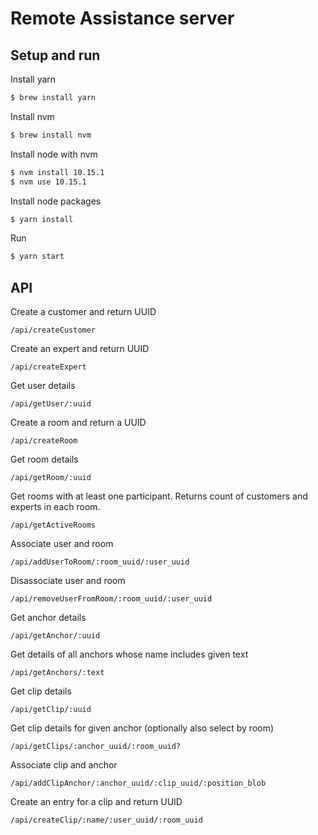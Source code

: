 Remote Assistance server
======================

Setup and run
------------

Install yarn
```bash
$ brew install yarn
```

Install nvm
```bash
$ brew install nvm
```

Install node with nvm
```bash
$ nvm install 10.15.1
$ nvm use 10.15.1
```

Install node packages
``` bash
$ yarn install
```

Run
``` bash
$ yarn start
```

API
------------

Create a customer and return UUID
```
/api/createCustomer
```

Create an expert and return UUID
```
/api/createExpert
```

Get user details
```
/api/getUser/:uuid
```

Create a room and return a UUID
```
/api/createRoom
```

Get room details
```
/api/getRoom/:uuid
```

Get rooms with at least one participant. Returns count of customers and experts in each room.
```
/api/getActiveRooms
```

Associate user and room
```
/api/addUserToRoom/:room_uuid/:user_uuid
```

Disassociate user and room
```
/api/removeUserFromRoom/:room_uuid/:user_uuid
```

Get anchor details
```
/api/getAnchor/:uuid
```

Get details of all anchors whose name includes given text 
```
/api/getAnchors/:text
```

Get clip details
```
/api/getClip/:uuid
```

Get clip details for given anchor (optionally also select by room)
```
/api/getClips/:anchor_uuid/:room_uuid?
```

Associate clip and anchor
```
/api/addClipAnchor/:anchor_uuid/:clip_uuid/:position_blob
```

Create an entry for a clip and return UUID
```
/api/createClip/:name/:user_uuid/:room_uuid
```

